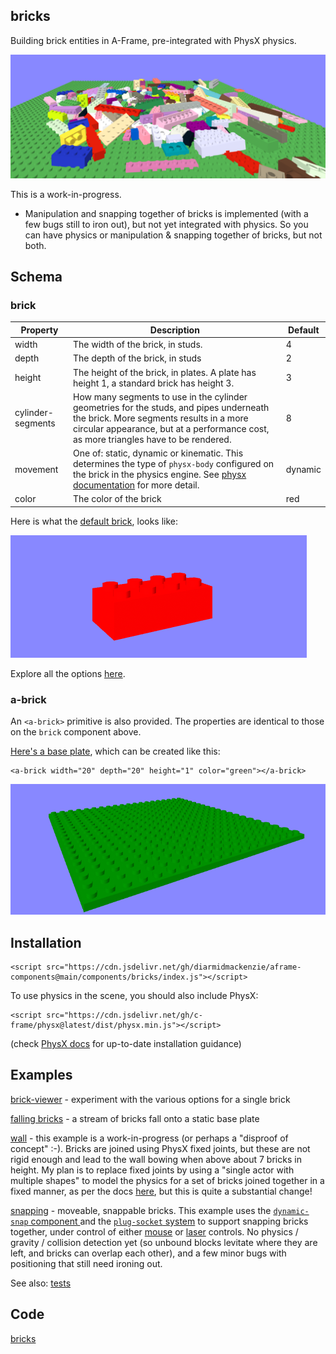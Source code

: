 ## bricks

Building brick entities in A-Frame, pre-integrated with PhysX physics.

![image-20230418165028833](image-20230418165028833.png)

This is a work-in-progress.

- Manipulation and snapping together of bricks is implemented (with a few bugs still to iron out), but not yet integrated with physics.  So you can have physics or manipulation & snapping together of bricks, but not both.



## Schema

### brick

| Property          | Description                                                  | Default |
| ----------------- | ------------------------------------------------------------ | ------- |
| width             | The width of the brick, in studs.                            | 4       |
| depth             | The depth of the brick, in studs                             | 2       |
| height            | The height of the brick, in plates.  A plate has height 1, a standard brick has height 3. | 3       |
| cylinder-segments | How many segments to use in the cylinder geometries for the studs, and pipes underneath the brick.  More segments results in a more circular appearance,  but at a performance cost, as more triangles have to be rendered. | 8       |
| movement          | One of: static, dynamic or kinematic.  This determines the type of `physx-body` configured on the brick in the physics engine.  See [physx documentation](https://github.com/c-frame/physx#component-physx-body) for more detail. | dynamic |
| color             | The color of the brick                                       | red     |

Here is what the [default brick](https://diarmidmackenzie.github.io/aframe-components/component-usage/bricks/single.html), looks like:

![image-20230318103822805](image-20230318103822805.png)

Explore all the options [here](https://diarmidmackenzie.github.io/aframe-components/component-usage/bricks/flexible.html).

### a-brick

An `<a-brick>` primitive is also provided.  The properties are identical to those on the `brick` component above.



[Here's a base plate](https://diarmidmackenzie.github.io/aframe-components/component-usage/bricks/single-alt.html), which can be created like this:

```
<a-brick width="20" depth="20" height="1" color="green"></a-brick>
```

![image-20230318113905914](image-20230318113905914.png)





## Installation

```
<script src="https://cdn.jsdelivr.net/gh/diarmidmackenzie/aframe-components@main/components/bricks/index.js"></script>
```

To use physics in the scene, you should also include PhysX:

```
<script src="https://cdn.jsdelivr.net/gh/c-frame/physx@latest/dist/physx.min.js"></script>
```

(check [PhysX docs](https://github.com/c-frame/physx#installation) for up-to-date installation guidance)



## Examples

[brick-viewer](https://diarmidmackenzie.github.io/aframe-components/component-usage/bricks/flexible.html) - experiment with the various options for a single brick

[falling bricks](https://diarmidmackenzie.github.io/aframe-components/component-usage/bricks/falling.html) - a stream of bricks fall onto a static base plate

[wall](https://diarmidmackenzie.github.io/aframe-components/component-usage/bricks/wall.html) - this example is a work-in-progress (or perhaps a "disproof of concept" :-).  Bricks are joined using PhysX fixed joints, but these are not rigid enough and lead to the wall bowing when above about 7 bricks in height.  My plan is to replace fixed joints by using a "single actor with multiple shapes" to model the physics for a set of bricks joined together in a fixed manner, as per the docs [here](https://gameworksdocs.nvidia.com/PhysX/4.1/documentation/physxguide/Manual/Joints.html#fixed-joint), but this is quite a substantial change!

[snapping](https://diarmidmackenzie.github.io/aframe-components/component-usage/bricks/snapping.html) - moveable, snappable bricks.  This example uses the [`dynamic-snap` component ](https://diarmidmackenzie.github.io/aframe-components/components/dynamic-snap) and the [`plug-socket` system](https://diarmidmackenzie.github.io/aframe-components/components/plug-socket ) to support snapping bricks together, under control of either [mouse](https://diarmidmackenzie.github.io/aframe-components/components/mouse-manipulation) or [laser](https://diarmidmackenzie.github.io/aframe-components/components/laser-manipulation) controls.  No physics / gravity / collision detection yet (so unbound blocks levitate where they are left, and bricks can overlap each other), and a few minor bugs with positioning that still need ironing out.

See also: [tests](https://diarmidmackenzie.github.io/aframe-components/components/bricks/test/)

## Code

[bricks](https://github.com/diarmidmackenzie/aframe-components/blob/main/components/bricks/index.js)